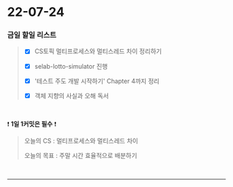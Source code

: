 # 22-07-24
### 금일 할일 리스트

> - [x] CS토픽 멀티프로세스와 멀티스레드 차이 정리하기
>
> - [x] selab-lotto-simulator 진행
> 
> - [x] '테스트 주도 개발 시작하기' Chapter 4까지 정리
> 
> - [x] 객체 지향의 사실과 오해 독서
<br/>

❗ **1일 1커밋은 필수** ❗
> 오늘의 CS : 멀티프로세스와 멀티스레드 차이
>
> 오늘의 목표 :  주말 시간 효율적으로 배분하기
<br/>

------------  